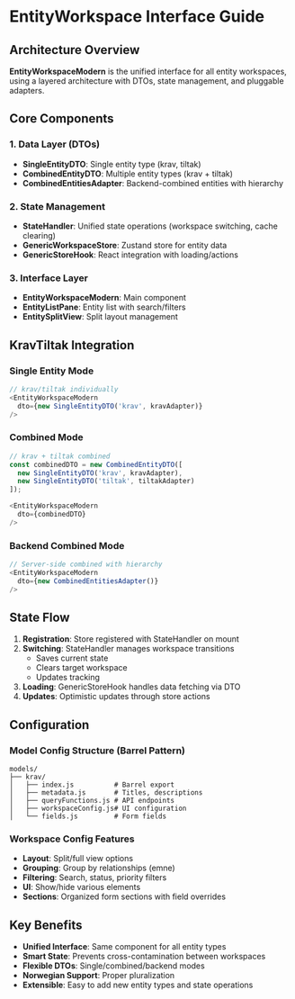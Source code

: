 # EntityWorkspace Interface Guide

## Architecture Overview

**EntityWorkspaceModern** is the unified interface for all entity workspaces, using a layered architecture with DTOs, state management, and pluggable adapters.

## Core Components

### 1. Data Layer (DTOs)
- **SingleEntityDTO**: Single entity type (krav, tiltak)
- **CombinedEntityDTO**: Multiple entity types (krav + tiltak)
- **CombinedEntitiesAdapter**: Backend-combined entities with hierarchy

### 2. State Management
- **StateHandler**: Unified state operations (workspace switching, cache clearing)
- **GenericWorkspaceStore**: Zustand store for entity data
- **GenericStoreHook**: React integration with loading/actions

### 3. Interface Layer
- **EntityWorkspaceModern**: Main component
- **EntityListPane**: Entity list with search/filters
- **EntitySplitView**: Split layout management

## KravTiltak Integration

### Single Entity Mode
```javascript
// krav/tiltak individually
<EntityWorkspaceModern 
  dto={new SingleEntityDTO('krav', kravAdapter)} 
/>
```

### Combined Mode
```javascript
// krav + tiltak combined
const combinedDTO = new CombinedEntityDTO([
  new SingleEntityDTO('krav', kravAdapter),
  new SingleEntityDTO('tiltak', tiltakAdapter)
]);

<EntityWorkspaceModern 
  dto={combinedDTO}
/>
```

### Backend Combined Mode
```javascript
// Server-side combined with hierarchy
<EntityWorkspaceModern 
  dto={new CombinedEntitiesAdapter()}
/>
```

## State Flow

1. **Registration**: Store registered with StateHandler on mount
2. **Switching**: StateHandler manages workspace transitions
   - Saves current state
   - Clears target workspace
   - Updates tracking
3. **Loading**: GenericStoreHook handles data fetching via DTO
4. **Updates**: Optimistic updates through store actions

## Configuration

### Model Config Structure (Barrel Pattern)
```
models/
├── krav/
│   ├── index.js          # Barrel export
│   ├── metadata.js       # Titles, descriptions
│   ├── queryFunctions.js # API endpoints  
│   ├── workspaceConfig.js# UI configuration
│   └── fields.js         # Form fields
```

### Workspace Config Features
- **Layout**: Split/full view options
- **Grouping**: Group by relationships (emne)
- **Filtering**: Search, status, priority filters
- **UI**: Show/hide various elements
- **Sections**: Organized form sections with field overrides

## Key Benefits

- **Unified Interface**: Same component for all entity types
- **Smart State**: Prevents cross-contamination between workspaces
- **Flexible DTOs**: Single/combined/backend modes
- **Norwegian Support**: Proper pluralization
- **Extensible**: Easy to add new entity types and state operations